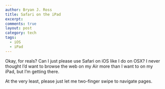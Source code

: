 ```yaml
---
author: Bryan J. Ross
title: Safari on the iPad
excerpt:
comments: true
layout: post
category: tech
tags:
  - iOS
  - iPad
---
```

Okay, for reals? Can I just please use Safari on iOS like I do on OSX? I never
thought I’d want to browse the web on my Air more than I want to on my iPad,
but I’m getting there.

At the very least, please just let me two-finger swipe to navigate pages.
